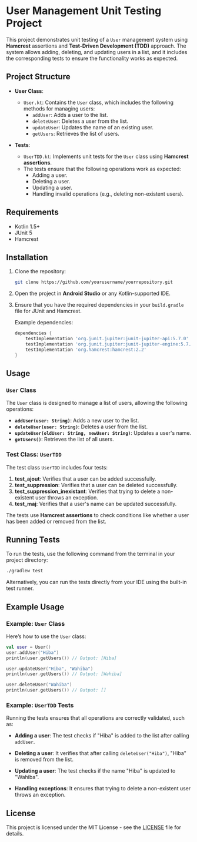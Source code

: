 
# User Management Unit Testing Project

This project demonstrates unit testing of a `User` management system using **Hamcrest** assertions and **Test-Driven Development (TDD)** approach. The system allows adding, deleting, and updating users in a list, and it includes the corresponding tests to ensure the functionality works as expected.

## Project Structure

- **User Class**:
  - `User.kt`: Contains the `User` class, which includes the following methods for managing users:
    - `addUser`: Adds a user to the list.
    - `deleteUser`: Deletes a user from the list.
    - `updateUser`: Updates the name of an existing user.
    - `getUsers`: Retrieves the list of users.

- **Tests**:
  - `UserTDD.kt`: Implements unit tests for the `User` class using **Hamcrest assertions**.
  - The tests ensure that the following operations work as expected:
    - Adding a user.
    - Deleting a user.
    - Updating a user.
    - Handling invalid operations (e.g., deleting non-existent users).

## Requirements

- Kotlin 1.5+
- JUnit 5
- Hamcrest

## Installation

1. Clone the repository:
   ```bash
   git clone https://github.com/yourusername/yourrepository.git
   ```

2. Open the project in **Android Studio** or any Kotlin-supported IDE.

3. Ensure that you have the required dependencies in your `build.gradle` file for JUnit and Hamcrest.

   Example dependencies:
   ```gradle
   dependencies {
       testImplementation 'org.junit.jupiter:junit-jupiter-api:5.7.0'
       testImplementation 'org.junit.jupiter:junit-jupiter-engine:5.7.0'
       testImplementation 'org.hamcrest:hamcrest:2.2'
   }
   ```

## Usage

### `User` Class
The `User` class is designed to manage a list of users, allowing the following operations:

- **`addUser(user: String)`**: Adds a new user to the list.
- **`deleteUser(user: String)`**: Deletes a user from the list.
- **`updateUser(oldUser: String, newUser: String)`**: Updates a user's name.
- **`getUsers()`**: Retrieves the list of all users.

### Test Class: `UserTDD`
The test class `UserTDD` includes four tests:
1. **test_ajout**: Verifies that a user can be added successfully.
2. **test_suppression**: Verifies that a user can be deleted successfully.
3. **test_suppression_inexistant**: Verifies that trying to delete a non-existent user throws an exception.
4. **test_maj**: Verifies that a user's name can be updated successfully.

The tests use **Hamcrest assertions** to check conditions like whether a user has been added or removed from the list.

## Running Tests

To run the tests, use the following command from the terminal in your project directory:

```bash
./gradlew test
```

Alternatively, you can run the tests directly from your IDE using the built-in test runner.

## Example Usage

### Example: `User` Class
Here’s how to use the `User` class:

```kotlin
val user = User()
user.addUser("Hiba")
println(user.getUsers()) // Output: [Hiba]

user.updateUser("Hiba", "Wahiba")
println(user.getUsers()) // Output: [Wahiba]

user.deleteUser("Wahiba")
println(user.getUsers()) // Output: []
```

### Example: `UserTDD` Tests
Running the tests ensures that all operations are correctly validated, such as:

- **Adding a user**:
  The test checks if "Hiba" is added to the list after calling `addUser`.
  
- **Deleting a user**:
  It verifies that after calling `deleteUser("Hiba")`, "Hiba" is removed from the list.
  
- **Updating a user**:
  The test checks if the name "Hiba" is updated to "Wahiba".
  
- **Handling exceptions**:
  It ensures that trying to delete a non-existent user throws an exception.

## License

This project is licensed under the MIT License - see the [LICENSE](LICENSE) file for details.

